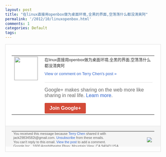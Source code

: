 ```yaml
---
layout: post
title: "在linux直接用openbox做为桌面环境,全黑的界面,空荡荡什么都没清爽阿"
permalink: '/2012/10/linuxopenbox.html'
comments: 1
categories: Default
tags: 
---
```

<div style="border:solid 1px #dfdfdf;color:#686868;font:13px Arial"><div style="background-color:#fff;padding:20px;"><table cellpadding="0" cellspacing="0"><tr><td style="padding-right:15px;vertical-align:top"><a href="https://plus.google.com/_/notifications/emlink?emrecipient=110200756825219614165&amp;emid=CNjRovSr9rICFehrtAodgW0AAA&amp;path=%2F108643996575278738906&amp;dt=1349868468090&amp;uob=8"><img height="75" src="https://lh3.googleusercontent.com/-KKRGTyJ5Bl0/AAAAAAAAAAI/AAAAAAAAEEY/jllxqER5dCk/s75-c-k-a/photo.jpg" style="border:solid 1px #cccccc;" width="75"/></a></td><td style="width:578px;color:#333;font:13px Arial;vertical-align:top"><div style="padding-bottom:10px">在linux直接用openbox做为桌面<wbr/>环境,全黑的界面,空荡荡什么都没清爽阿</div><a href="https://plus.google.com/_/notifications/emlink?emrecipient=110200756825219614165&amp;emid=CNjRovSr9rICFehrtAodgW0AAA&amp;path=%2F108643996575278738906%2Fposts%2FRxMAfP3fD1w%3Fgpinv%3DAMIXal-PfTZmskHkzYD7la_hC7n_XUgLWmq2MdU8NjSYVAPdhREQsrjsgsN4c0myTjg6_lJkXPAKyJhLSzUvSEFX2G4o7qJxuEXotrCwHbRVgsw9pNNA_iY&amp;dt=1349868468090&amp;uob=8" style="color:#3366CC;text-decoration:none">View or comment on Terry Chen's post »</a><div style="margin-top:20px;border-top:solid 1px #dfdfdf"><div style="padding:15px 0;color:#686868;font:16px Arial">Google+ makes sharing on the web more like sharing in real life. <a href="http://www.google.com/+/learnmore/" style="color:#3366CC;text-decoration:none">Learn more</a>.</div><a href="https://plus.google.com/_/notifications/emlink?emrecipient=110200756825219614165&amp;emid=CNjRovSr9rICFehrtAodgW0AAA&amp;path=%2F%3Fgpinv%3DAMIXal-PfTZmskHkzYD7la_hC7n_XUgLWmq2MdU8NjSYVAPdhREQsrjsgsN4c0myTjg6_lJkXPAKyJhLSzUvSEFX2G4o7qJxuEXotrCwHbRVgsw9pNNA_iY&amp;dt=1349868468090&amp;uob=8" style="display:inline-block;padding:7px 15px;background-color:#d44b38; color:#fff;font-size:16px; font-weight:bold;border-radius:2px;-webkit-border-radius:2px; -moz-border-radius:2px;border:solid 1px #c43b28; white-space:nowrap;text-decoration:none">Join Google+</a></div></td></tr></table></div><div style="border-top:solid 1px #dfdfdf;padding:0 20px; background-color:#f5f5f5"><table cellpadding="0" cellspacing="0" style="height:50px"><tbody><tr><td style="vertical-align:middle;width:100%; color:#636363;font:11px Arial; line-height:120%">You received this message because <a href="https://plus.google.com/_/notifications/emlink?emrecipient=110200756825219614165&amp;emid=CNjRovSr9rICFehrtAodgW0AAA&amp;path=%2F108643996575278738906%3Fgpinv%3DAMIXal-PfTZmskHkzYD7la_hC7n_XUgLWmq2MdU8NjSYVAPdhREQsrjsgsN4c0myTjg6_lJkXPAKyJhLSzUvSEFX2G4o7qJxuEXotrCwHbRVgsw9pNNA_iY&amp;dt=1349868468090&amp;uob=8" style="color:#3366CC;text-decoration:none">Terry Chen</a> shared it with jack29834582t@gmail.com. <a href="https://plus.google.com/_/notifications/emlink?emrecipient=110200756825219614165&amp;emid=CNjRovSr9rICFehrtAodgW0AAA&amp;path=%2F_%2Fnonplus%2Femailsettings%3Fgpinv%3DAMIXal-PfTZmskHkzYD7la_hC7n_XUgLWmq2MdU8NjSYVAPdhREQsrjsgsN4c0myTjg6_lJkXPAKyJhLSzUvSEFX2G4o7qJxuEXotrCwHbRVgsw9pNNA_iY%26est%3DADH5u8V-bHIiGN7CkQ3SKPXq2sdv1AXeHRz8VeB2-gvfy16YowCHa2go0Odc_SfMJDSOOXGea2BKqu5_Qzlf1CSqxHOcMmCs4JSKA8OcOOwId61ixys8sZY2NZxrSUl256VcdxI89KY8lLfrn7AB0Iu5aKeWELSWkg&amp;dt=1349868468090&amp;uob=8" style="color:#3366CC;text-decoration:none">Unsubscribe</a> from these emails.<br/>You can't reply to this email. <a href="https://plus.google.com/_/notifications/emlink?emrecipient=110200756825219614165&amp;emid=CNjRovSr9rICFehrtAodgW0AAA&amp;path=%2F108643996575278738906%2Fposts%2FRxMAfP3fD1w%3Fgpinv%3DAMIXal-PfTZmskHkzYD7la_hC7n_XUgLWmq2MdU8NjSYVAPdhREQsrjsgsN4c0myTjg6_lJkXPAKyJhLSzUvSEFX2G4o7qJxuEXotrCwHbRVgsw9pNNA_iY&amp;dt=1349868468090&amp;uob=8" style="color:#3366CC;text-decoration:none">View the post</a> to add a comment.<br/>Google Inc., 1600 Amphitheatre Pkwy, Mountain View, CA 94043 USA<br/></td><td><img src="https://ssl.gstatic.com/s2/oz/images/notifications/logo/google-plus-6617a72bb36cc548861652780c9e6ff1.png"/></td></tr></tbody></table></div></div>